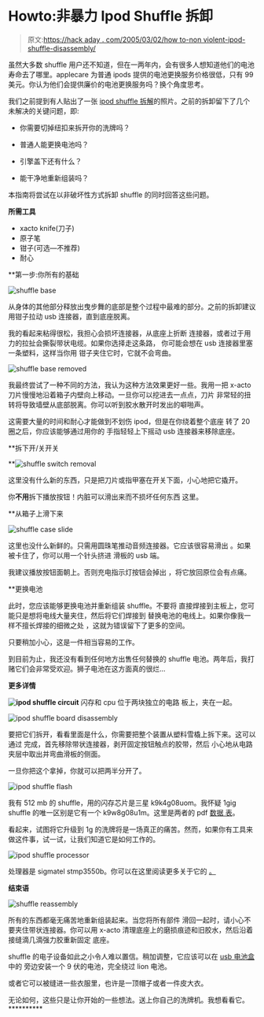 # Howto:非暴力 Ipod Shuffle 拆卸

> 原文:[https://hack aday . com/2005/03/02/how to-non violent-ipod-shuffle-disassembly/](https://hackaday.com/2005/03/02/howto-nonviolent-ipod-shuffle-disassembly/)

虽然大多数 shuffle 用户还不知道，但在一两年内，会有很多人想知道他们的电池寿命去了哪里。applecare 为普通 ipods 提供的电池更换服务价格很低，只有 99 美元。你认为他们会提供廉价的电池更换服务吗？换个角度思考。

我们之前提到有人贴出了一张 [ipod shuffle 拆解](http://www.hackaday.com/entry/1234000730028080/)的照片。之前的拆卸留下了几个未解决的关键问题，即:

*   你需要切掉纽扣来拆开你的洗牌吗？

*   普通人能更换电池吗？

*   引擎盖下还有什么？

*   能干净地重新组装吗？

本指南将尝试在以非破坏性方式拆卸 shuffle 的同时回答这些问题。

**所需工具**

*   xacto knife(刀子)
*   原子笔
*   钳子(可选—不推荐)
*   耐心

 **第一步:你所有的基础

![shuffle base](img/ffeaf2eb46e467b70a60f2203ec08040.png)

从身体的其他部分释放出曳步舞的底部是整个过程中最难的部分。之前的拆卸建议用钳子拉动 usb 连接器，直到底座脱离。

我的看起来粘得很松，我担心会损坏连接器，从底座上折断
连接器，或者过于用力的拉扯会撕裂带状电缆。如果你选择走这条路，
你可能会想在 usb 连接器里塞一条塑料，这样当你用
钳子夹住它时，它就不会弯曲。

![shuffle base removed](img/5745e259f2f0ba97894d88b65d99e395.png)

我最终尝试了一种不同的方法，我认为这种方法效果更好一些。我用一把 x-acto 刀片慢慢地沿着箱子内壁向上移动。一旦你可以挖进去一点点，刀片
非常轻的扭转将导致墙壁从底部脱离。你可以听到胶水散开时发出的噼啪声。

这需要大量的时间和耐心才能做到不划伤 ipod，但是在你绕着整个底座
转了 20 圈之后，你应该能够通过用你的
手指轻轻上下摇动 usb 连接器来移除底座。

 **拆下开/关开关

 **![shuffle switch removal](img/7f9fc3763dfd386a0f66ccfad4893ad2.png)

这里没有什么新的东西，只是把刀片或指甲塞在开关下面，小心地把它撬开。

你**不用**拆下播放按钮！内脏可以滑出来而不损坏任何东西
这里。

 **从箱子上滑下来

![shuffle case slide](img/ba7572b03944ac8f04e330b9fb82ae6f.png)

这里也没什么新鲜的。只需用圆珠笔推动音频连接器。它应该很容易滑出
。如果被卡住了，你可以用一个针头挤进
滑板的 usb 端。

我建议播放按钮面朝上。否则充电指示灯按钮会掉出
，将它放回原位会有点痛。

 **更换电池

此时，您应该能够更换电池并重新组装 shuffle。不要将
直接焊接到主板上，您可能只是想将电线大量夹住，然后将它们焊接到
替换电池的电线上。如果你像我一样不擅长焊接的细微之处
，这就为错误留下了更多的空间。

只要稍加小心，这是一件相当容易的工作。

到目前为止，我还没有看到任何地方出售任何替换的 shuffle 电池。两年后，我打赌它们会非常受欢迎。狮子电池在这方面真的很烂…

**更多详情**

**![ipod shuffle circuit](img/86538e98a571f875a8b18b8441932384.png)** 闪存和 cpu 位于两块独立的电路
板上，夹在一起。

![ipod shuffle board disassembly](img/6f0ec5d3e9709634d2c38904e7159701.png)

要把它们拆开，看看里面是什么，你需要把整个装置从塑料雪橇上拆下来。这可以通过
完成，首先移除带状连接器，剥开固定按钮触点的胶带，然后
小心地从电路夹层中取出并弯曲滑板的侧面。

一旦你把这个拿掉，你就可以把两半分开了。

![ipod shuffle flash](img/298dd364b3c635f1812f104356c4cb63.png)

我有 512 mb 的 shuffle，用的闪存芯片是三星 k9k4g08uom。我怀疑 1gig shuffle 的唯一区别是它有一个 k9w8g08u1m。这里是两者的 pdf
[数据
表](http://www.samsung.com/Products/Semiconductor/Flash/NAND/4Gbit/K9K4G08U0M/ds_k9k4g08u0m_rev07.pdf)。

看起来，试图将它升级到 1g 的洗牌将是一场真正的痛苦。然而，如果你有工具来做这件事，试一试，让我们知道它是如何工作的。

![ipod shuffle processor](img/52f5345438ba3a8f5b7dadaecc2ed141.png)

处理器是 sigmatel stmp3550b。你可以在这里阅读更多关于它的
[。](http://www.sigmatel.com/products/stmp35xxpb.htm)

**结束语**

![shuffle reassembly](img/faa84175a59e087261444a01bd71f137.png)

所有的东西都毫无痛苦地重新组装起来。当您将所有部件
滑回一起时，请小心不要夹住带状连接器。你可以用 x-acto 清理底座上的磨损痕迹和旧胶水，然后沿着接缝滴几滴强力胶重新固定
底座。

shuffle 的电子设备如此之小令人难以置信。稍加调整，它应该可以在 [usb 电池盒](http://www.hackaday.com/entry/1234000270029372/)中的
旁边安装一个 9 伏的电池，完全绕过
lion 电池。

或者它可以被缝进一些衣服里，也许是一顶帽子或者一件皮大衣。

无论如何，这些只是让你开始的一些想法。送上你自己的洗牌机。我想看看它。**********